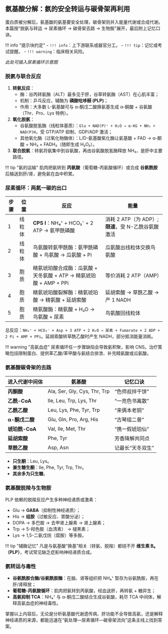 ## 氨基酸分解：氨的安全转运与碳骨架再利用

蛋白质被分解后，氨基酸的氨基要安全处理，碳骨架则并入能量代谢或合成代谢。本篇按“脱氨与转运 → 尿素循环 → 碳骨架去路 → 生物胺”展开，最后附上记忆口诀。

!!! info "提示块约定"
    - `!!! info`：上下游联系或器官分工。
    - `!!! tip`：记忆或考试提醒。
    - `!!! warning`：临床相关风险。

*此处可插入尿素循环示意图*

### 脱氨与联合反应

1. **转氨反应**：
   - 酶：谷丙转氨酶（ALT）最多见于肝，谷草转氨酶（AST）在心肌丰富；
   - 机制：乒乓反应，辅酶为 **磷酸吡哆醛 (PLP)**；
   - 作用：大多数 L-氨基酸可与 α-酮戊二酸换氨基生成 α-酮酸 + 谷氨酸（Thr、Pro、Lys 特例）。
2. **氧化脱氨**：
   - 谷氨酸脱氢酶（线粒体基质）：`Glu + NAD(P)⁺ + H₂O → α-KG + NH₃ + NAD(P)H`，受 GTP/ATP 抑制、GDP/ADP 激活；
   - 其他氧化酶（过氧化物酶体）：L/D-氨基酸氧化酶让氨基酸 + FAD → α-酮酸 + NH₃ + FADH₂（随即生成 H₂O₂）。
3. **联合脱氨**：转氨将氨集中到谷氨酸，再由谷氨酸脱氢酶释放 NH₃，是肝中主要路径。

!!! tip "氨的运输"
    肌肉把氨转到 **丙氨酸**（葡萄糖-丙氨酸循环）或合成 **谷氨酰胺** 后输送到肝/肾，避免氨在血中积累。

### 尿素循环：两氮一碳的出口

| 步骤 | 位置 | 反应 | 能量 |
| --- | --- | --- | --- |
| 1 | 线粒体 | **CPS I**：NH₄⁺ + HCO₃⁻ + 2 ATP → 氨甲酰磷酸 | 消耗 2 ATP（为 ADP）; **限速**，受 N-乙酰谷氨酸激活 |
| 2 | 线粒体 | 鸟氨酸转氨甲酰酶：氨甲酰磷酸 + 鸟氨酸 → 瓜氨酸 + Pi | 瓜氨酸出线粒体交换鸟氨酸 |
| 3 | 胞质 | 精氨琥珀酸合成酶：瓜氨酸 + 天冬氨酸 + ATP → 精氨琥珀酸 + AMP + PPi | 等价消耗 2 ATP（AMP） |
| 4 | 胞质 | 精氨琥珀酸裂解酶：精氨琥珀酸 → 精氨酸 + 延胡索酸 | 延胡索酸 → 草酰乙酸 → 产 1 NADH |
| 5 | 胞质 | 精氨酸酶：精氨酸 + H₂O → 鸟氨酸 + 尿素 | 鸟氨酸回线粒体 |

总反应：`NH₄⁺ + HCO₃⁻ + Asp + 3 ATP + 2 H₂O → 尿素 + Fumarate + 2 ADP + 2 Pi + AMP + PPi`。延胡索酸转草酰乙酸时产生 NADH，部分抵消能量消耗。

!!! warning "高氨血症"
    尿素循环任一步骤缺陷会导致氨积聚，影响 CNS。治疗策略包括限制蛋白、提供苯乙酸/苯甲酸与氨结合排泄、补充精氨酸或瓜氨酸。

### 氨基酸碳骨架的去路

| 进入代谢中间体 | 氨基酸 | 记忆口诀 |
| --- | --- | --- |
| **丙酮酸** | Ala, Ser, Gly, Cys, Thr, Trp | “色师叔拌干饼” |
| **乙酰-CoA** | Ile, Leu, Trp, Lys, Thr | “一亮色书离散” |
| **乙酰乙酸** | Leu, Lys, Phe, Tyr, Trp | “来俩本老铜” |
| **α-酮戊二酸** | Glu, Gln, Pro, Arg, His | “古琴组二普” |
| **琥珀酰-CoA** | Val, Ile, Met, Thr | “携一假琥珀仙” |
| **延胡索酸** | Phe, Tyr | 芳香降解共同点 |
| **草酰乙酸** | Asp, Asn | 记最长“天冬双生” |

- **只生酮**：Leu, Lys。
- **兼生糖生酮**：Ile, Phe, Tyr, Trp, Thr。
- **其余多为只生糖**。

### 氨基酸脱羧与生物胺

PLP 依赖的脱羧反应产生多种神经递质或激素：

- Glu → **GABA**（抑制性神经递质）；
- His → **组胺**（过敏反应、胃酸分泌）；
- DOPA → 多巴胺 → 去甲肾上腺素 → 肾上腺素；
- Trp → 5-羟色胺（血清素） → 褪黑素；
- Lys → 1,5-二氨戊烷（腐胺）等多胺。

!!! tip "辅酶记忆"
    凡是与氨基酸“换基”相关（转氨、脱羧）都绕不开 **维生素 B₆（PLP）**，考试常见缺乏症影响神经递质合成。

### 氨转运与毒性

- **谷氨酰胺合酶/谷氨酰胺酶**：在脑、肾等组织把 NH₄⁺ 暂存为谷氨酰胺，再在肝/肾释放；
- **葡萄糖-丙氨酸循环**：肌肉把氨转到丙氨酸，经血送肝，再转氨 + 糖异生；
- **高氨抑制 TCA**：NH₄⁺ 与 α-酮戊二酸结合生成谷氨酸，耗尽 TCA 中间体，解释高氨血症的神经毒性。

掌握以上内容后，无论是分析氨基酸代谢遗传病、肝功能不全导致高氨，还是解释神经递质的来源，都能迅速在“氨处理—尿素循环—碳骨架流向”这条主线上找到答案。
